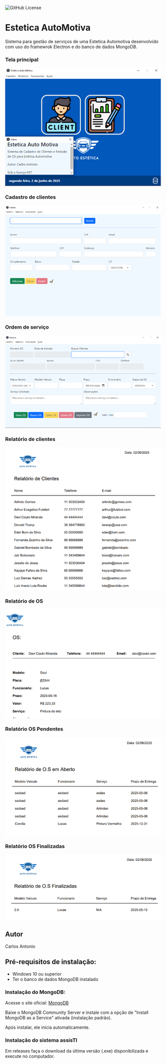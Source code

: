 ![GitHub License](https://img.shields.io/github/license/losc4r/EsteticaAutoMotiva)

# Estetica AutoMotiva
Sistema para gestão de serviços de uma Estetica Automotiva desenvolvido com uso do framewrok Electron e do banco de dados MongoDB.

### Tela principal
![](src/public/img/tela1.PNG)
### Cadastro de clientes
![](src/public/img/tela2.PNG)
### Ordem de serviço
![](src/public/img/tela3.PNG)
### Relatório de clientes
![](src/public/img/tela4.PNG)
### Relatório de OS
![](src/public/img/tela7.PNG)
### Relatório OS Pendentes
![](src/public/img/tela5.PNG)
### Relatório OS Finalizadas
![](src/public/img/tela6.PNG)

## Autor
Carlos Antonio 

## Pré-requisitos de instalação:
- Windows 10 ou superior
- Ter o banco de dados MongoDB instalado

### Instalação do MongoDB:
Acesse o site oficial:
[MongoDB](https://www.mongodb.com/try/download/community)

Baixe o MongoDB Community Server e instale com a opção de "Install MongoDB as a Service" ativada (instalação padrão).

Após instalar, ele inicia automaticamente.

### Instalação do sistema assisTI
Em releases faça o download da última versão (.exe) disponibilizada e execute no computador.
